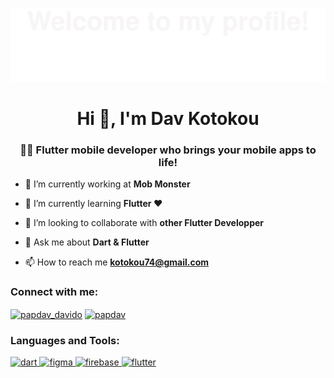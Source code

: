 ![](assets/header_up.svg)

<!-- Kotokou Repo Contributions -->
<!-- <p align="center">
 <a href="https://github.com/Kotokou/Kotokou/graphs/contributors"><img src="https://img.shields.io/github/contributors/Kotokou/Kotokou?color=blue"></a>
    <a href="https://github.com/Kotokou/Kotokou/stargazers"><img src="https://img.shields.io/github/stars/Kotokou/Kotokou.svg?logo=github"></a>
    <a href="https://github.com/Kotokou/Kotokou/network/members"><img src="https://img.shields.io/github/forks/Kotokou/Kotokou.svg?color=blue&logo=github"></a>
</p> -->

<h1 align="center">Hi 👋, I'm Dav Kotokou</h1>
<h3 align="center">📱🚀 Flutter mobile developer who brings your mobile apps to life!</h3>

- 🔭 I’m currently working at **Mob Monster**

- 🌱 I’m currently learning **Flutter ❤️**

- 👯 I’m looking to collaborate with **other Flutter Developper**

- 💬 Ask me about **Dart & Flutter**

- 📫 How to reach me **kotokou74@gmail.com**

<h3 align="left">Connect with me:</h3>
<p align="left">
<a href="https://twitter.com/papdav_davido" target="blank"><img align="center" src="https://raw.githubusercontent.com/rahuldkjain/github-profile-readme-generator/master/src/images/icons/Social/twitter.svg" alt="papdav_davido" height="30" width="40" /></a>
<a href="https://linkedin.com/in/papdav" target="blank"><img align="center" src="https://raw.githubusercontent.com/rahuldkjain/github-profile-readme-generator/master/src/images/icons/Social/linked-in-alt.svg" alt="papdav" height="30" width="40" /></a>
</p>

<h3 align="left">Languages and Tools:</h3>
<p align="left"> <a href="https://dart.dev" target="_blank" rel="noreferrer"> <img src="https://www.vectorlogo.zone/logos/dartlang/dartlang-icon.svg" alt="dart" width="40" height="40"/> </a> <a href="https://www.figma.com/" target="_blank" rel="noreferrer"> <img src="https://www.vectorlogo.zone/logos/figma/figma-icon.svg" alt="figma" width="40" height="40"/> </a> <a href="https://firebase.google.com/" target="_blank" rel="noreferrer"> <img src="https://www.vectorlogo.zone/logos/firebase/firebase-icon.svg" alt="firebase" width="40" height="40"/> </a> <a href="https://flutter.dev" target="_blank" rel="noreferrer"> <img src="https://www.vectorlogo.zone/logos/flutterio/flutterio-icon.svg" alt="flutter" width="40" height="40"/> </a> </p>

